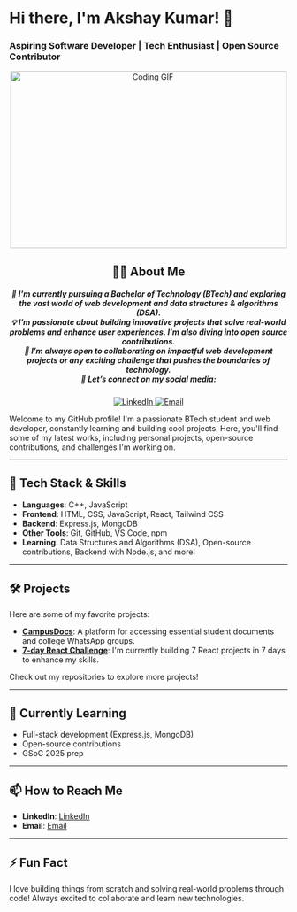<h1>Hi there, I'm Akshay Kumar! 👋</h1>

<h3>Aspiring Software Developer | Tech Enthusiast | Open Source Contributor</h3>
<p align="center">
  <img src="https://i.giphy.com/media/v1.Y2lkPTc5MGI3NjExczNsZnZnODR1YTc2a3Znd3BwY2tueGNsdHN4b3d4cHAyeGEwanlpMiZlcD12MV9pbnRlcm5hbF9naWZfYnlfaWQmY3Q9Zw/bGgsc5mWoryfgKBx1u/giphy.gif" alt="Coding GIF" width="500" height="320"/>
</p>

<h2 align="center">👨‍💻 About Me</h2>
<h5 align="center">
  🌱 I'm currently pursuing a <b>Bachelor of Technology (BTech)</b> and exploring the vast world of <b>web development</b> and <b>data structures & algorithms (DSA)</b>.<br>
  💡 I’m passionate about building <b>innovative projects</b> that solve real-world problems and enhance <b>user experiences</b>. I'm also diving into <b>open source contributions</b>.<br>
  💞 I’m always open to collaborating on impactful web development projects or any exciting challenge that pushes the boundaries of technology.<br>
  📌 <b>Let’s connect</b> on my social media:<br>
</h5>
<p align="center">
  <a href="https://www.linkedin.com/in/akshay-kumar-93b487215/">
    <img src="https://img.shields.io/badge/LinkedIn-0A66C2?style=for-the-badge&logo=linkedin&logoColor=white" alt="LinkedIn" />
  </a>
  <a href="mailto:akshayrishu4@gmail.com">
    <img src="https://img.shields.io/badge/Email-1DA1F2?style=for-the-badge&logo=Email&logoColor=white" alt="Email" />
  </a>
</p>

Welcome to my GitHub profile! I'm a passionate BTech student and web developer, constantly learning and building cool projects. Here, you'll find some of my latest works, including personal projects, open-source contributions, and challenges I'm working on.

---

## 🔧 Tech Stack & Skills
- **Languages**: C++, JavaScript
- **Frontend**: HTML, CSS, JavaScript, React, Tailwind CSS
- **Backend**: Express.js, MongoDB
- **Other Tools**: Git, GitHub, VS Code, npm
- **Learning**: Data Structures and Algorithms (DSA), Open-source contributions, Backend with Node.js, and more!

---

## 🛠 Projects
Here are some of my favorite projects:
- **[CampusDocs](https://github.com/akshay/CampusDocs)**: A platform for accessing essential student documents and college WhatsApp groups.
- **[7-day React Challenge](https://akshay0712-dev.github.io/project/)**: I'm currently building 7 React projects in 7 days to enhance my skills.

Check out my repositories to explore more projects!

---

## 🌱 Currently Learning
- Full-stack development (Express.js, MongoDB)
- Open-source contributions
- GSoC 2025 prep

---

## 📫 How to Reach Me
- **LinkedIn**: [LinkedIn](https://www.linkedin.com/in/akshay-kumar-93b487215/)
- **Email**: [Email](akshayrishu4@gmail.com)

---

## ⚡ Fun Fact
I love building things from scratch and solving real-world problems through code! Always excited to collaborate and learn new technologies.


<!---
akshay0712-dev/akshay0712-dev is a ✨ special ✨ repository because its `README.md` (this file) appears on your GitHub profile.
You can click the Preview link to take a look at your changes.
--->
